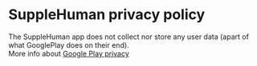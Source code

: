 # SuppleHuman privacy policy

The SuppleHuman app does not collect nor store any user data (apart of what GooglePlay does on their end). <br>
More info about [Google Play privacy](https://policies.google.com/privacy)
